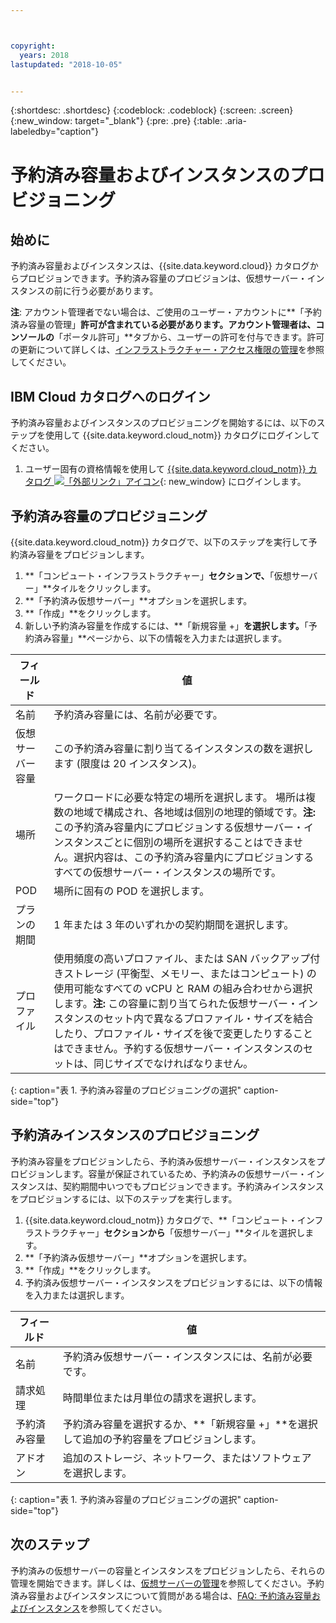 ```yaml
---



copyright:
  years: 2018
lastupdated: "2018-10-05"


---
```


{:shortdesc: .shortdesc}
{:codeblock: .codeblock}
{:screen: .screen}
{:new_window: target="_blank"}
{:pre: .pre}
{:table: .aria-labeledby="caption"}

# 予約済み容量およびインスタンスのプロビジョニング

## 始めに 

予約済み容量およびインスタンスは、{{site.data.keyword.cloud}} カタログからプロビジョンできます。予約済み容量のプロビジョンは、仮想サーバー・インスタンスの前に行う必要があります。

**注**: アカウント管理者でない場合は、ご使用のユーザー・アカウントに**「予約済み容量の管理」**許可が含まれている必要があります。アカウント管理者は、コンソールの**「ポータル許可」**タブから、ユーザーの許可を付与できます。許可の更新について詳しくは、[インフラストラクチャー・アクセス権限の管理](/docs/iam/mnginfra.html)を参照してください。

## IBM Cloud カタログへのログイン

予約済み容量およびインスタンスのプロビジョニングを開始するには、以下のステップを使用して {{site.data.keyword.cloud_notm}} カタログにログインしてください。

  1. ユーザー固有の資格情報を使用して [{{site.data.keyword.cloud_notm}} カタログ ![「外部リンク」アイコン](../icons/launch-glyph.svg "「外部リンク」アイコン")](https://console.bluemix.net/catalog/){: new_window} にログインします。 

## 予約済み容量のプロビジョニング 

{{site.data.keyword.cloud_notm}} カタログで、以下のステップを実行して予約済み容量をプロビジョンします。

  1. **「コンピュート・インフラストラクチャー」**セクションで、**「仮想サーバー」**タイルをクリックします。
  2. **「予約済み仮想サーバー」**オプションを選択します。
  3. **「作成」**をクリックします。
  4. 新しい予約済み容量を作成するには、**「新規容量 +」**を選択します。**「予約済み容量」**ページから、以下の情報を入力または選択します。 

| フィールド                   | 値               |                                                                                                                                                                                                                                                                                                                                 
| ----------------------- | ------------------- |
| 名前                    | 予約済み容量には、名前が必要です。|                                                                                                                                                                                                                                                                                                       
| 仮想サーバー容量 | この予約済み容量に割り当てるインスタンスの数を選択します (限度は 20 インスタンス)。 |                                                                                                                                                                                                                                                
| 場所                | ワークロードに必要な特定の場所を選択します。 場所は複数の地域で構成され、各地域は個別の地理的領域です。**注:** この予約済み容量内にプロビジョンする仮想サーバー・インスタンスごとに個別の場所を選択することはできません。選択内容は、この予約済み容量内にプロビジョンするすべての仮想サーバー・インスタンスの場所です。|
| POD                     | 場所に固有の POD を選択します。|
| プランの期間              | 1 年または 3 年のいずれかの契約期間を選択します。 |                                                                                                                                                                                                                                                                                            
| プロファイル                 | 使用頻度の高いプロファイル、または SAN バックアップ付きストレージ (平衡型、メモリー、またはコンピュート) の使用可能なすべての vCPU と RAM の組み合わせから選択します。**注:** この容量に割り当てられた仮想サーバー・インスタンスのセット内で異なるプロファイル・サイズを結合したり、プロファイル・サイズを後で変更したりすることはできません。予約する仮想サーバー・インスタンスのセットは、同じサイズでなければなりません。| 
{: caption="表 1. 予約済み容量のプロビジョニングの選択" caption-side="top"}


## 予約済みインスタンスのプロビジョニング

予約済み容量をプロビジョンしたら、予約済み仮想サーバー・インスタンスをプロビジョンします。容量が保証されているため、予約済みの仮想サーバー・インスタンスは、契約期間中いつでもプロビジョンできます。予約済みインスタンスをプロビジョンするには、以下のステップを実行します。

1. {{site.data.keyword.cloud_notm}} カタログで、**「コンピュート・インフラストラクチャー」**セクションから**「仮想サーバー」**タイルを選択します。
2. **「予約済み仮想サーバー」**オプションを選択します。 
3. **「作成」**をクリックします。 
4. 予約済み仮想サーバー・インスタンスをプロビジョンするには、以下の情報を入力または選択します。

| フィールド                   | 値               |                                                                                                                                                                                                                                                                                                                                 
| ------------------------- | ------------------- |
| 名前                    | 予約済み仮想サーバー・インスタンスには、名前が必要です。|                                                                                                                                                                                                                                                                                                       
| 請求処理                   | 時間単位または月単位の請求を選択します。 |                                                                                                                                                                                                                                                
| 予約済み容量         | 予約済み容量を選択するか、**「新規容量 +」**を選択して追加の予約容量をプロビジョンします。 |                                                                                                                                                                                                     
| アドオン                   | 追加のストレージ、ネットワーク、またはソフトウェアを選択します。 |                                                                                                                                                                                                                                                                                            
{: caption="表 1. 予約済み容量のプロビジョニングの選択" caption-side="top"}

## 次のステップ

予約済みの仮想サーバーの容量とインスタンスをプロビジョンしたら、それらの管理を開始できます。詳しくは、[仮想サーバーの管理](vsi_managing.html)を参照してください。予約済み容量およびインスタンスについて質問がある場合は、[FAQ: 予約済み容量およびインスタンス](vsi_faqs_reserved.html)を参照してください。 
